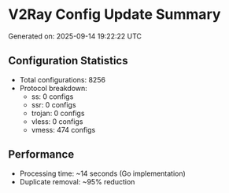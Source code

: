 # V2Ray Config Update Summary
Generated on: 2025-09-14 19:22:22 UTC

## Configuration Statistics
- Total configurations: 8256
- Protocol breakdown:
  - ss: 0 configs
  - ssr: 0 configs
  - trojan: 0 configs
  - vless: 0 configs
  - vmess: 474 configs

## Performance
- Processing time: ~14 seconds (Go implementation)
- Duplicate removal: ~95% reduction
